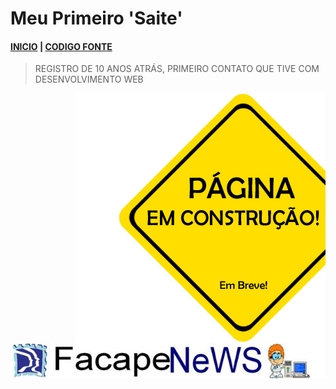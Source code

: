 # Meu Primeiro 'Saite' 
#### [INICIO](../README.md) | [CODIGO FONTE](./comp.html)
> REGISTRO DE 10 ANOS ATRÁS, PRIMEIRO CONTATO QUE TIVE COM DESENVOLVIMENTO WEB

<p><img align="right" src="imgcursos/placa.jpg" ></p> <br><br><br><br><br><br><br><br><br><br><br><br><br><br><br><br><br><br><br><br><br><br>
<center><p><a href="../facapenews.html"><img align="center" src="imgcursos/banner.jpg" border="0">

